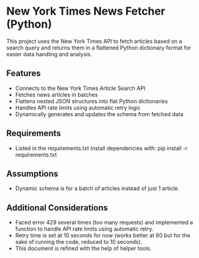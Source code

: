 # New York Times News Fetcher (Python)
This project uses the New York Times API to fetch articles based on a search query and returns them in a flattened Python dictionary format for easier data handling and analysis.

## Features
- Connects to the New York Times Article Search API
- Fetches news articles in batches
- Flattens nested JSON structures into flat Python dictionaries
- Handles API rate limits using automatic retry logic
- Dynamically generates and updates the schema from fetched data

## Requirements
- Listed in the requirements.txt
Install dependencies with: 
pip install -r requirements.txt

## Assumptions
- Dynamic schema is for a batch of articles instead of just 1 article. 

## Additional Considerations
- Faced error 429 several times (too many requests) and implemented a function to handle API rate limits using automatic retry.
- Retry time is set at 10 seconds for now (works better at 60 but for the sake of running the code, reduced to 10 seconds).
- This document is refined with the help of helper tools.
